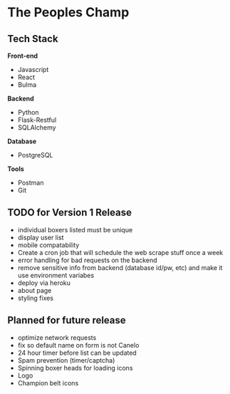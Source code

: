 # The Peoples Champ
## Tech Stack
**Front-end**
- Javascript
- React
- Bulma

**Backend**
- Python
- Flask-Restful
- SQLAlchemy

**Database**
- PostgreSQL

**Tools** 
- Postman
- Git

## TODO for Version 1 Release
- individual boxers listed must be unique
- display user list
- mobile compatability
- Create a cron job that will schedule the web scrape stuff once a week
- error handling for bad requests on the backend
- remove sensitive info from backend (database id/pw, etc) and make it use environment variabes
- deploy via heroku
- about page
- styling fixes

## Planned for future release
- optimize network requests
- fix so default name on form is not Canelo
- 24 hour timer before list can be updated
- Spam prevention (timer/captcha)
- Spinning boxer heads for loading icons
- Logo
- Champion belt icons
